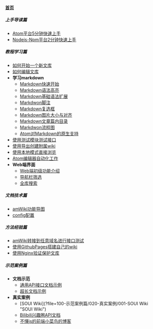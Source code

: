 
#### [首页](?file=home-首页)

##### 上手导读篇
- [Atom平台5分钟快速上手](?file=010-上手导读篇/001-Atom平台5分钟快速上手 "Atom平台5分钟快速上手")
- [Nodejs-Npm平台2分钟快速上手](?file=010-上手导读篇/002-Nodejs-Npm平台2分钟快速上手 "Nodejs-Npm平台2分钟快速上手")

##### 教程学习篇
- [如何开始一个新文库](?file=020-教程学习篇/003-如何开始一个新文库 "如何开始一个新文库")
- [如何编辑文库](?file=020-教程学习篇/004-如何编辑文库 "如何编辑文库")
- **学习markdown**
    - [Markdown快速开始](?file=020-教程学习篇/005-学习markdown/01-Markdown快速开始 "Markdown快速开始")
    - [Markdown语法高亮](?file=020-教程学习篇/005-学习markdown/02-Markdown语法高亮 "Markdown语法高亮")
    - [Markdown基础语法扩展](?file=020-教程学习篇/005-学习markdown/10-Markdown基础语法扩展 "Markdown基础语法扩展")
    - [Markdwon脚注](?file=020-教程学习篇/005-学习markdown/11-Markdwon脚注 "Markdwon脚注")
    - [Markdown复选框](?file=020-教程学习篇/005-学习markdown/12-Markdown复选框 "Markdown复选框")
    - [Markdown图片大小与对齐](?file=020-教程学习篇/005-学习markdown/13-Markdown图片大小与对齐 "Markdown图片大小与对齐")
    - [Markdown文章篇内目录](?file=020-教程学习篇/005-学习markdown/14-Markdown文章篇内目录 "Markdown文章篇内目录")
    - [Markdwon流程图](?file=020-教程学习篇/005-学习markdown/70-Markdwon流程图 "Markdwon流程图")
    - [Atom对Markdown的原生支持](?file=020-教程学习篇/005-学习markdown/95-Atom对Markdown的原生支持 "Atom对Markdown的原生支持")
- [使用测试模块测试接口](?file=020-教程学习篇/006-使用测试模块测试接口 "使用测试模块测试接口")
- [使用导出创建附属wiki](?file=020-教程学习篇/007-使用导出创建附属wiki "使用导出创建附属wiki")
- [使用本地模式直接浏览](?file=020-教程学习篇/008-使用本地模式直接浏览 "使用本地模式直接浏览")
- [Atom编辑器自动化工作](?file=020-教程学习篇/009-Atom编辑器自动化工作 "Atom编辑器自动化工作")
- **Web端界面**
    - [Web端初级功能介绍](?file=020-教程学习篇/050-Web端界面/01-Web端初级功能介绍 "Web端初级功能介绍")
    - [导航栏筛选](?file=020-教程学习篇/050-Web端界面/02-导航栏筛选 "导航栏筛选")
    - [全库搜索](?file=020-教程学习篇/050-Web端界面/03-全库搜索 "全库搜索")

##### 文档技术篇
- [amWiki功能导图](?file=030-文档技术篇/001-amWiki功能导图 "amWiki功能导图")
- [config配置](?file=030-文档技术篇/100-config配置 "config配置")

##### 方法经验篇
- [amWiki转接到任意域名进行接口测试](?file=040-方法经验篇/001-amWiki转接到任意域名进行接口测试 "amWiki转接到任意域名进行接口测试")
- [使用GithubPages搭建自己的wiki](?file=040-方法经验篇/002-使用GithubPages搭建自己的wiki "使用GithubPages搭建自己的wiki")
- [使用Nginx验证保护文库](?file=040-方法经验篇/003-使用Nginx验证保护文库 "使用Nginx验证保护文库")

##### 示范案例篇
- **文档示范**
    - [通用API接口文档示例](?file=100-示范案例篇/010-文档示范/001-通用API接口文档示例 "通用API接口文档示例")
    - [超长文档示例](?file=100-示范案例篇/010-文档示范/002-超长文档示例 "超长文档示例")
- **真实案例**
    - [SOUI Wiki](?file=100-示范案例篇/020-真实案例/001-SOUI Wiki "SOUI Wiki")
    - [Bilibili兴趣圈API文档](?file=100-示范案例篇/020-真实案例/002-Bilibili兴趣圈API文档 "Bilibili兴趣圈API文档")
    - [不懂js的前端小菜鸟的博客](?file=100-示范案例篇/020-真实案例/003-不懂js的前端小菜鸟的博客 "不懂js的前端小菜鸟的博客")
